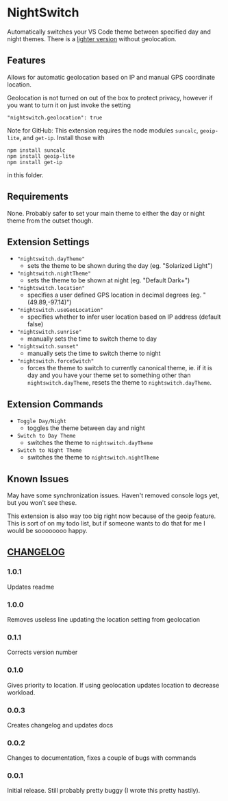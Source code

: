 # NightSwitch

Automatically switches your VS Code theme between specified day and night themes. There is a [lighter version](https://marketplace.visualstudio.com/items?itemName=gharveymn.nightswitch-lite) without geolocation.

## Features

Allows for automatic geolocation based on IP and manual GPS coordinate location.

Geolocation is not turned on out of the box to protect privacy, however if you want to turn it on just invoke the setting 
~~~
"nightswitch.geolocation": true
~~~

Note for GitHub: This extension requires the node modules `suncalc`, `geoip-lite`, and `get-ip`. Install those with 
~~~
npm install suncalc
npm install geoip-lite
npm install get-ip
~~~
in this folder.

## Requirements

None. Probably safer to set your main theme to either the day or night theme from the outset though.

## Extension Settings


- `"nightswitch.dayTheme"` 
	- sets the theme to be shown during the day (eg. "Solarized Light")
- `"nightswitch.nightTheme"` 
	- sets the theme to be shown at night (eg. "Default Dark+")
- `"nightswitch.location"`
	- specifies a user defined GPS location in decimal degrees (eg. \"(49.89,-97.14)\")
- `"nightswitch.useGeoLocation"`
	- specifies whether to infer user location based on IP address (default false)
- `"nightswitch.sunrise"`
	- manually sets the time to switch theme to day
- `"nightswitch.sunset"`
	- manually sets the time to switch theme to night
- `"nightswitch.forceSwitch"`
	- forces the theme to switch to currently canonical theme, ie. if it is day and you have your theme set to something other than `nightswitch.dayTheme`, resets the theme to `nightswitch.dayTheme`.


## Extension Commands

- `Toggle Day/Night`
	- toggles the theme between day and night
- `Switch to Day Theme`
	- switches the theme to `nightswitch.dayTheme`
- `Switch to Night Theme`
	- switches the theme to `nightswitch.nightTheme`

## Known Issues

May have some synchronization issues. Haven't removed console logs yet, but you won't see these.

This extension is also way too big right now because of the geoip feature. This is sort of on my todo list, but if someone wants to do that for me I would be soooooooo happy.

## [CHANGELOG](https://github.com/gharveymn/nightswitch/blob/master/CHANGELOG.md)

### 1.0.1
Updates readme

### 1.0.0
Removes useless line updating the location setting from geolocation

### 0.1.1
Corrects version number

### 0.1.0
Gives priority to location. If using geolocation updates location to decrease workload.

### 0.0.3
Creates changelog and updates docs 

### 0.0.2
Changes to documentation, fixes a couple of bugs with commands

### 0.0.1
Initial release. Still probably pretty buggy (I wrote this pretty hastily).
